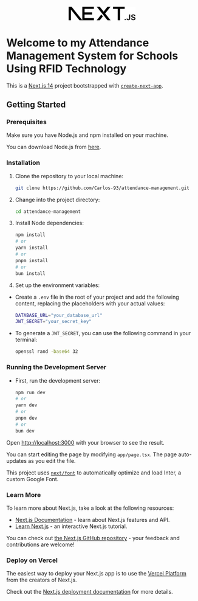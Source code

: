 <p align="center"><img src="https://github.com/Carlos-93/attendance-management/blob/master/public/next.svg" alt="Next Logo" title="Next.js Logo" width="35%"></p>

# Welcome to my Attendance Management System for Schools Using RFID Technology

This is a [Next.js 14](https://nextjs.org/) project bootstrapped with [`create-next-app`](https://github.com/vercel/next.js/tree/canary/packages/create-next-app).

## Getting Started

### Prerequisites

Make sure you have Node.js and npm installed on your machine. 

You can download Node.js from [here](https://nodejs.org/).

### Installation

1. Clone the repository to your local machine:
    ```bash
    git clone https://github.com/Carlos-93/attendance-management.git
    ```
2. Change into the project directory:
    ```bash
    cd attendance-management
    ```
3. Install Node dependencies:
    ```bash
    npm install
    # or
    yarn install
    # or
    pnpm install
    # or
    bun install
    ```

4. Set up the environment variables:

- Create a `.env` file in the root of your project and add the following content, replacing the placeholders with your actual values:
    ```bash
    DATABASE_URL="your_database_url"
    JWT_SECRET="your_secret_key"
    ```

- To generate a `JWT_SECRET`, you can use the following command in your terminal:
    ```bash
    openssl rand -base64 32
    ```

### Running the Development Server

- First, run the development server:
    ```bash
    npm run dev
    # or
    yarn dev
    # or
    pnpm dev
    # or
    bun dev
    ```

Open [http://localhost:3000](http://localhost:3000) with your browser to see the result.

You can start editing the page by modifying `app/page.tsx`. The page auto-updates as you edit the file.

This project uses [`next/font`](https://nextjs.org/docs/basic-features/font-optimization) to automatically optimize and load Inter, a custom Google Font.

### Learn More

To learn more about Next.js, take a look at the following resources:

- [Next.js Documentation](https://nextjs.org/docs) - learn about Next.js features and API.
- [Learn Next.js](https://nextjs.org/learn) - an interactive Next.js tutorial.

You can check out [the Next.js GitHub repository](https://github.com/vercel/next.js/) - your feedback and contributions are welcome!

### Deploy on Vercel

The easiest way to deploy your Next.js app is to use the [Vercel Platform](https://vercel.com/new?utm_medium=default-template&filter=next.js&utm_source=create-next-app&utm_campaign=create-next-app-readme) from the creators of Next.js.

Check out the [Next.js deployment documentation](https://nextjs.org/docs/deployment) for more details.
